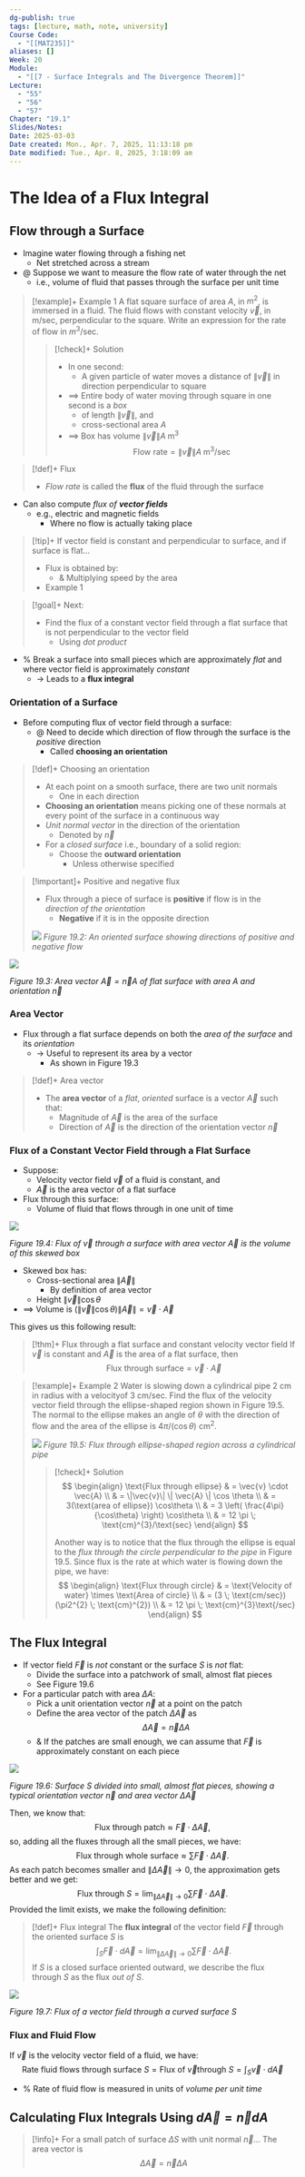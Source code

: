 ```yaml
---
dg-publish: true
tags: [lecture, math, note, university]
Course Code:
  - "[[MAT235]]"
aliases: []
Week: 20
Module:
  - "[[7 - Surface Integrals and The Divergence Theorem]]"
Lecture:
  - "55"
  - "56"
  - "57"
Chapter: "19.1"
Slides/Notes: 
Date: 2025-03-03
Date created: Mon., Apr. 7, 2025, 11:13:18 pm
Date modified: Tue., Apr. 8, 2025, 3:18:09 am
---
```


# The Idea of a Flux Integral

## Flow through a Surface

- Imagine water flowing through a fishing net
    - Net stretched across a stream
- @ Suppose we want to measure the flow rate of water through the net
    - i.e., volume of fluid that passes through the surface per unit time

> [!example]+ Example 1
> A flat square surface of area $A$, in $m^{2}$, is immersed in a fluid. The fluid flows with constant velocity $\vec{v}$, in m/sec, perpendicular to the square.
> Write an expression for the rate of flow in $m^{3}$/sec.
>
> > [!check]+ Solution
> > - In one second:
> >     - A given particle of water moves a distance of $\| \vec{v} \|$ in direction perpendicular to square
> > - $\implies$ Entire body of water moving through square in one second is a *box*
> >     - of length $\| \vec{v} \|$, and
> >     - cross-sectional area $A$
> > - $\implies$ Box has volume $\| \vec{v} \| A \; \text{m}^{3}$
> > $$\text{Flow rate} = \| \vec{v} \| A \; \text{m}^{3}/\text{sec}$$

> [!def]+ Flux
> - *Flow rate* is called the **flux** of the fluid through the surface

- Can also compute *flux of **vector fields***
    - e.g., electric and magnetic fields
        - Where no flow is actually taking place

> [!tip]+ If vector field is constant and perpendicular to surface, and if surface is flat…
> - Flux is obtained by:
>     - & Multiplying speed by the area
> - Example 1

> [!goal]+ Next:
> - Find the flux of a constant vector field through a flat surface that is not perpendicular to the vector field
>     - Using *dot product*

- % Break a surface into small pieces which are approximately *flat* and where vector field is approximately *constant*
    - → Leads to a **flux integral**

### Orientation of a Surface

- Before computing flux of vector field through a surface:
    - @ Need to decide which direction of flow through the surface is the *positive* direction
        - Called **choosing an orientation**

> [!def]+ Choosing an orientation
> - At each point on a smooth surface, there are two unit normals
>     - One in each direction
> - **Choosing an orientation** means picking one of these normals at every point of the surface in a continuous way
> - *Unit normal vector* in the direction of the orientation
>     - Denoted by $\vec{n}$
> - For a *closed surface* i.e., boundary of a solid region:
>     - Choose the **outward orientation**
>         - Unless otherwise specified

> [!important]+ Positive and negative flux
> - Flux through a piece of surface is **positive** if flow is in the *direction of the orientation*
>     - **Negative** if it is in the opposite direction
>
> ![](https://i.imgur.com/CSSVWl1.png)
> *Figure 19.2: An oriented surface showing directions of positive and negative flow*

![](https://i.imgur.com/gvc7Uyk.png)

*Figure 19.3: Area vector $\vec{A} = \vec{n} A$ of flat surface with area $A$ and orientation $\vec{n}$*

### Area Vector

- Flux through a flat surface depends on both the *area of the surface* and its *orientation*
    - → Useful to represent its area by a vector
        - As shown in Figure 19.3

> [!def]+ Area vector
> - The **area vector** of a *flat*, *oriented* surface is a vector $\vec{A}$ such that:
>     - Magnitude of $\vec{A}$ is the area of the surface
>     - Direction of $\vec{A}$ is the direction of the orientation vector $\vec{n}$

### Flux of a Constant Vector Field through a Flat Surface

- Suppose:
    - Velocity vector field $\vec{v}$ of a fluid is constant, and
    - $\vec{A}$ is the area vector of a flat surface
- Flux through this surface:
    - Volume of fluid that flows through in one unit of time

![](https://i.imgur.com/ST44ovw.png)

*Figure 19.4: Flux of $\vec{v}$ through a surface with area vector $\vec{A}$ is the volume of this skewed box*

- Skewed box has:
    - Cross-sectional area $\| \vec{A} \|$
        - By definition of area vector
    - Height $\| \vec{v} \| \cos \theta$
- $\implies$ Volume is $\left( \| \vec{v} \| \cos \theta \right) \| \vec{A} \| = \vec{v} \cdot \vec{A}$

This gives us this following result:

> [!thm]+ Flux through a flat surface and constant velocity vector field
> If $\vec{v}$ is constant and $\vec{A}$ is the area of a flat surface, then
> $$\text{Flux through surface} = \vec{v} \cdot \vec{A}$$

> [!example]+ Example 2
> Water is slowing down a cylindrical pipe 2 cm in radius with a velocityof 3 cm/sec. Find the flux of the velocity vector field through the ellipse-shaped region shown in Figure 19.5.
> The normal to the ellipse makes an angle of $\theta$ with the direction of flow and the area of the ellipse is $4\pi/(\cos\theta)$ cm$^{2}$.
>
> ![](https://i.imgur.com/s6iYfTu.png)
> *Figure 19.5: Flux through ellipse-shaped region across a cylindrical pipe*
>
> > [!check]+ Solution
> > $$
> > \begin{align}
> > \text{Flux through ellipse} & = \vec{v} \cdot \vec{A} \\
> >  & = \|\vec{v}\| \| \vec{A} \| \cos \theta \\
> >  & = 3(\text{area of ellipse}) \cos\theta \\
> >  & = 3 \left( \frac{4\pi}{\cos\theta} \right) \cos\theta \\
> >  & = 12 \pi \; \text{cm}^{3}/\text{sec}
> > \end{align}
> > $$
> >
> > Another way is to notice that the flux through the ellipse is equal to the *flux through the circle perpendicular to the pipe* in Figure 19.5.
> > Since flux is the rate at which water is flowing down the pipe, we have:
> > $$
> > \begin{align}
> > \text{Flux through circle} & = \text{Velocity of water} \times \text{Area of circle} \\
> >  & = (3 \; \text{cm/sec})(\pi2^{2} \; \text{cm}^{2}) \\
> >  & = 12 \pi \; \text{cm}^{3}\text{/sec}
> > \end{align}
> > $$

## The Flux Integral

- If vector field $\vec{F}$ is *not* constant or the surface $S$ is *not* flat:
    - Divide the surface into a patchwork of small, almost flat pieces
    - See Figure 19.6
- For a particular patch with area $\Delta A$:
    - Pick a unit orientation vector $\vec{n}$ at a point on the patch
    - Define the area vector of the patch $\Delta \vec{A}$ as $$\Delta \vec{A} = \vec{n} \Delta A$$
    - & If the patches are small enough, we can assume that $\vec{F}$ is approximately constant on each piece

![](https://i.imgur.com/SRqp45R.png)

*Figure 19.6: Surface $S$ divided into small, almost flat pieces, showing a typical orientation vector $\vec{n}$ and area vector $\Delta \vec{A}$*

Then, we know that:
$$
\text{Flux through patch} \approx \vec{F} \cdot \Delta \vec{A},
$$
so, adding all the fluxes through all the small pieces, we have:
$$
\text{Flux through whole surface} \approx \sum \vec{F} \cdot \Delta \vec{A}.
$$
As each patch becomes smaller and $\| \Delta \vec{A} \| \to 0$, the approximation gets better and we get:
$$
\text{Flux through }S = \lim_{ \| \Delta \vec{A} \| \to 0 } \sum \vec{F} \cdot \Delta \vec{A}.
$$
Provided the limit exists, we make the following definition:

> [!def]+ Flux integral
> The **flux integral** of the vector field $\vec{F}$ through the oriented surface $S$ is
> $$\int_{S} \vec{F} \cdot d\vec{A} = \lim_{ \|\Delta \vec{A}\| \to 0 } \sum \vec{F} \cdot \Delta \vec{A}.$$
> If $S$ is a closed surface oriented outward, we describe the flux through $S$ as the flux *out of* $S$.

![](https://i.imgur.com/b5RKDjb.png)

*Figure 19.7: Flux of a vector field through a curved surface $S$*

### Flux and Fluid Flow

If $\vec{v}$ is the velocity vector field of a fluid, we have:
$$
\text{Rate fluid flows through surface }S = \text{Flux of } \vec{v} \text{through }S = \int_{S} \vec{v} \cdot d\vec{A}
$$
- % Rate of fluid flow is measured in units of *volume per unit time*

## Calculating Flux Integrals Using $d\vec{A} = \vec{n} dA$

> [!info]+ For a small patch of surface $\Delta S$ with unit normal $\vec{n}$…
> The area vector is $$\Delta \vec{A} = \vec{n} \Delta A$$
